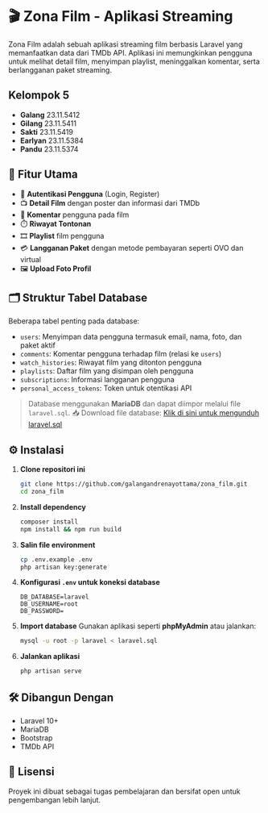 
# 🎬 Zona Film - Aplikasi Streaming

Zona Film adalah sebuah aplikasi streaming film berbasis Laravel yang memanfaatkan data dari TMDb API. Aplikasi ini memungkinkan pengguna untuk melihat detail film, menyimpan playlist, meninggalkan komentar, serta berlangganan paket streaming.

## Kelompok 5
- **Galang** 23.11.5412
- **Gilang** 23.11.5411
- **Sakti** 23.11.5419
- **Earlyan** 23.11.5384
- **Pandu** 23.11.5374

## 🚀 Fitur Utama

- 🔐 **Autentikasi Pengguna** (Login, Register)
- 📺 **Detail Film** dengan poster dan informasi dari TMDb
- 📜 **Komentar** pengguna pada film
- ⏱️ **Riwayat Tontonan**
- 🎞️ **Playlist** film pengguna
- 💳 **Langganan Paket** dengan metode pembayaran seperti OVO dan virtual
- 🖼️ **Upload Foto Profil**

## 🗂️ Struktur Tabel Database

Beberapa tabel penting pada database:
- `users`: Menyimpan data pengguna termasuk email, nama, foto, dan paket aktif
- `comments`: Komentar pengguna terhadap film (relasi ke `users`)
- `watch_histories`: Riwayat film yang ditonton pengguna
- `playlists`: Daftar film yang disimpan oleh pengguna
- `subscriptions`: Informasi langganan pengguna
- `personal_access_tokens`: Token untuk otentikasi API

> Database menggunakan **MariaDB** dan dapat diimpor melalui file `laravel.sql`.
> 📥 Download file database: [Klik di sini untuk mengunduh laravel.sql](https://drive.google.com/file/d/17Y6zwZbPBsOTaML4mi7IqjekEfcPBhJ5/view?usp=sharing)

## ⚙️ Instalasi

1. **Clone repositori ini**
   ```bash
   git clone https://github.com/galangandrenayottama/zona_film.git
   cd zona_film
   ```

2. **Install dependency**
   ```bash
   composer install
   npm install && npm run build
   ```

3. **Salin file environment**
   ```bash
   cp .env.example .env
   php artisan key:generate
   ```

4. **Konfigurasi `.env` untuk koneksi database**
   ```env
   DB_DATABASE=laravel
   DB_USERNAME=root
   DB_PASSWORD=
   ```

5. **Import database**
   Gunakan aplikasi seperti **phpMyAdmin** atau jalankan:
   ```bash
   mysql -u root -p laravel < laravel.sql
   ```

6. **Jalankan aplikasi**
   ```bash
   php artisan serve
   ```

## 🛠️ Dibangun Dengan

- Laravel 10+
- MariaDB
- Bootstrap
- TMDb API

## 📄 Lisensi

Proyek ini dibuat sebagai tugas pembelajaran dan bersifat open untuk pengembangan lebih lanjut.
